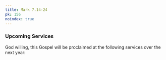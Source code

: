 ```yaml
---
title: Mark 7.14-24
pk: 156
noindex: true
---
```


### Upcoming Services

God willing, this Gospel will be proclaimed at the following services over the next year:


